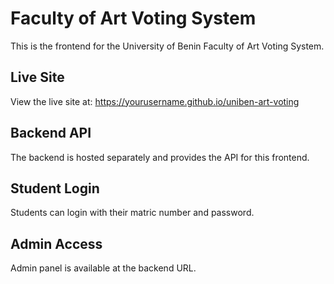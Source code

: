 # Faculty of Art Voting System

This is the frontend for the University of Benin Faculty of Art Voting System.

## Live Site

View the live site at: https://yourusername.github.io/uniben-art-voting

## Backend API

The backend is hosted separately and provides the API for this frontend.

## Student Login

Students can login with their matric number and password.

## Admin Access

Admin panel is available at the backend URL.
